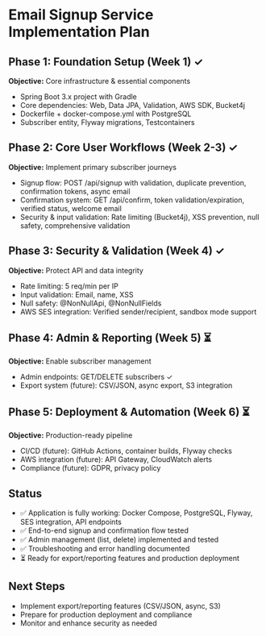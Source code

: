 # Email Signup Service Implementation Plan

## Phase 1: Foundation Setup (Week 1) ✓
**Objective:** Core infrastructure & essential components

- Spring Boot 3.x project with Gradle
- Core dependencies: Web, Data JPA, Validation, AWS SDK, Bucket4j
- Dockerfile + docker-compose.yml with PostgreSQL
- Subscriber entity, Flyway migrations, Testcontainers

## Phase 2: Core User Workflows (Week 2-3) ✓
**Objective:** Implement primary subscriber journeys

- Signup flow: POST /api/signup with validation, duplicate prevention, confirmation tokens, async email
- Confirmation system: GET /api/confirm, token validation/expiration, verified status, welcome email
- Security & input validation: Rate limiting (Bucket4j), XSS prevention, null safety, comprehensive validation

## Phase 3: Security & Validation (Week 4) ✓
**Objective:** Protect API and data integrity

- Rate limiting: 5 req/min per IP
- Input validation: Email, name, XSS
- Null safety: @NonNullApi, @NonNullFields
- AWS SES integration: Verified sender/recipient, sandbox mode support

## Phase 4: Admin & Reporting (Week 5) ⏳
**Objective:** Enable subscriber management

- Admin endpoints: GET/DELETE subscribers ✓
- Export system (future): CSV/JSON, async export, S3 integration

## Phase 5: Deployment & Automation (Week 6) ⏳
**Objective:** Production-ready pipeline

- CI/CD (future): GitHub Actions, container builds, Flyway checks
- AWS integration (future): API Gateway, CloudWatch alerts
- Compliance (future): GDPR, privacy policy

## Status
- ✅ Application is fully working: Docker Compose, PostgreSQL, Flyway, SES integration, API endpoints
- ✅ End-to-end signup and confirmation flow tested
- ✅ Admin management (list, delete) implemented and tested
- ✅ Troubleshooting and error handling documented
- ⏳ Ready for export/reporting features and production deployment

## Next Steps
- Implement export/reporting features (CSV/JSON, async, S3)
- Prepare for production deployment and compliance
- Monitor and enhance security as needed
